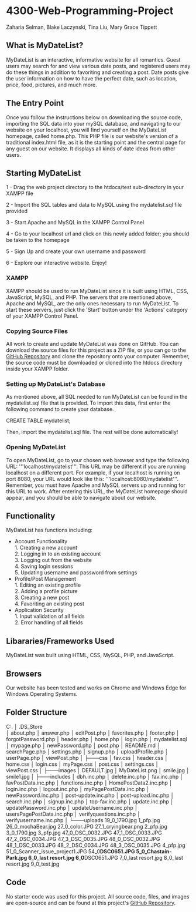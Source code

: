 # 4300-Web-Programming-Project

Zaharia Selman, Blake Laczynski, Tina Liu, Mary Grace Tippett

## What is MyDateList?

MyDateList is an interactive, informative website for all romantics. Guest users may search for and view various date posts, and registered users may do these things in addition to favoriting and creating a post. Date posts give the user information on how to have the perfect date, such as location, price, food, pictures, and much more.

## The Entry Point

Once you follow the instructions below on downloading the source code, importing the SQL data into your mySQL database, and navigating to our website on your localhost, you will find yourself on the MyDateList homepage, called home.php. This PHP file is our website's version of a traditional index.html file, as it is the starting point and the central page for any guest on our website. It displays all kinds of date ideas from other users.

## Starting MyDateList

1 - Drag the web project directory to the htdocs/test sub-directory in your XAMPP file

2 - Import the SQL tables and data to MySQL using the mydatelist.sql file provided

3 - Start Apache and MySQL in the XAMPP Control Panel

4 - Go to your localhost url and click on this newly added folder; you should be taken to the homepage

5 - Sign Up and create your own username and password

6 - Explore our interactive website. Enjoy!

### XAMPP

XAMPP should be used to run MyDateList since it is built using HTML, CSS, JavaScript, MySQL, and PHP. The servers that are mentioned above, Apache and MySQL, are the only ones necessary to run MyDateList. To start these servers, just click the 'Start' button under the 'Actions' category of your XAMPP Control Panel.

### Copying Source Files

All work to create and update MyDateList was done on GitHub. You can download the source files for this project as a ZIP file, or you can go to the [GitHub Repository](https://github.com/zas11053/4300-Web-Programming-Project) and clone the repository onto your computer. Remember, the source code must be downloaded or cloned into the htdocs directory inside your XAMPP folder.

### Setting up MyDateList's Database

As mentioned above, all SQL needed to run MyDateList can be found in the mydatelist.sql file that is provided. To import this data, first enter the following command to create your database.

CREATE TABLE mydatelist;

Then, import the mydatelist.sql file. The rest will be done automatically!

### Opening MyDateList

To open MyDateList, go to your chosen web browser and type the following URL: '''localhost/mydatelist'''. This URL may be different if you are running localhost on a different port. For example, if your localhost is running on port 8080, your URL would look like this: '''localhost:8080/mydatelist'''. Remember, you must have Apache and MySQL servers up and running for this URL to work. After entering this URL, the MyDateList homepage should appear, and you should be able to navigate about our website.

## Functionality

MyDateList has functions including:

<ul>
    <li>Account Functionality</li>
    1. Creating a new account</br>
    2. Logging in to an existing account</br>
    3. Logging out from the website</br>
    4. Saving login sessions</br>
    5. Updating username and password from settings</br>
    <li>Profile/Post Management</li>
    1. Editing an existing profile</br>
    2. Adding a profile picture</br>
    3. Creating a new post</br>
    4. Favoriting an existing post</br>
    <li>Application Security</li>
    1. Input validation of all fields</br>
    2. Error handling of all fields</br>
</ul>

## Libararies/Frameworks Used

MyDateList was built using HTML, CSS, MySQL, PHP, and JavaScript.

## Browsers

Our website has been tested and works on Chrome and Windows Edge for Windows Operating Systems.

## Folder Structure

C:.
│ .DS_Store <br>
│ about.php
│ answer.php
│ editPost.php
│ favorites.php
│ footer.php
│ forgotPassword.php
│ header.php
│ home.php
│ login.php
│ mydatelist.sql
│ mypage.php
│ newPassword.php
│ post.php
│ README.md
│ searchPage.php
│ settings.php
│ signup.php
│ uploadProfile.php
│ userPage.php
│ viewPost.php
│
├───css
│ fav.css
│ header.css
│ home.css
│ login.css
│ myPage.css
│ post.css
│ settings.css
│ viewPost.css
│
├───images
│ DEFAULT.jpg
│ MyDateList.png
│ smile.jpg
│ smile1.jpg
│
├───includes
│ dbh.inc.php
│ delete.inc.php
│ fav.inc.php
│ favPostData.inc.php
│ functions.inc.php
│ HomePostData2.inc.php
│ login.inc.php
│ logout.inc.php
│ myPagePostData.inc.php
│ newPassword.inc.php
│ post-update.inc.php
│ post-upload.inc.php
│ search.inc.php
│ signup.inc.php
│ top-fav.inc.php
│ update.inc.php
│ updatePassword.inc.php
│ updateUsername.inc.php
│ usersPagePostData.inc.php
│ verifyquestions.inc.php
│ verifyusername.inc.php
│
└───uploads
19_0_1790.jpg
1_pfp.jpg
26_0_mochaBear.jpg
27_0_color.JPG
27_1_cryingbear.png
2_pfp.jpg
3_0_1790.jpg
3_pfp.jpg
47_0_DSC_0032.JPG
47_1_DSC_0033.JPG
47_2_DSC_0034.JPG
47_3_DSC_0035.JPG
48_0_DSC_0032.JPG
48_1_DSC_0033.JPG
48_2_DSC_0034.JPG
48_3_DSC_0035.JPG
4_pfp.jpg
51_0_Scanner_issue_project1.JPG
54_0**DSC0651.JPG
5_0_Chastain-Park.jpg
6_0_last resort.jpg
6_0**DSC0651.JPG
7_0_last resort.jpg
8_0_last resort.jpg
9_0_test.jpg

## Code

No starter code was used for this project. All source code, files, and images are open-source and can be found at this project's [GitHub Repository](https://github.com/zas11053/4300-Web-Programming-Project).
